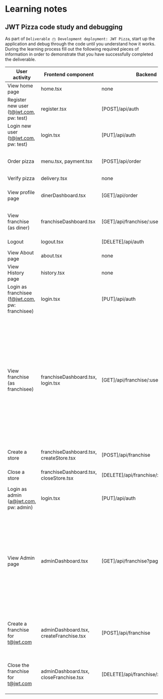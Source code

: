 # Learning notes

## JWT Pizza code study and debugging

As part of `Deliverable ⓵ Development deployment: JWT Pizza`, start up the application and debug through the code until you understand how it works. During the learning process fill out the following required pieces of information in order to demonstrate that you have successfully completed the deliverable.

| User activity                                       | Frontend component | Backend endpoints | Database SQL |
| --------------------------------------------------- | ------------------ | ----------------- | ------------ |
| View home page                                      |     home.tsx       |       none        |    none      |
| Register new user<br/>(t@jwt.com, pw: test)         |     register.tsx   |  [POST]/api/auth  |    INSERT INTO user (name, email, password) VALUES (?, ?, ?)          |
| Login new user<br/>(t@jwt.com, pw: test)            |     login.tsx      | [PUT]/api/auth    |  INSERT INTO auth (token, userId) VALUES (?, ?) ON DUPLICATE KEY UPDATE token=token            |
| Order pizza                                         | menu.tsx, payment.tsx       | [POST]/api/order                  | INSERT INTO dinerOrder (dinerId, franchiseId, storeId, date) VALUES (?, ?, ?, now())             |
| Verify pizza                                        |     delivery.tsx   |   none                |    none          |
| View profile page                                   |    dinerDashboard.tsx                |  [GET]/api/order                 |    SELECT id, menuId, description, price FROM orderItem WHERE orderId=?          |
| View franchise<br/>(as diner)                       |   franchiseDashboard.tsx                 | [GET]/api/franchise/:userId                  |   SELECT objectId FROM userRole WHERE role='franchisee' AND userId=?           |
| Logout                                              |  logout.tsx                  |   [DELETE]/api/auth                |   DELETE FROM auth WHERE token=?           |
| View About page                                     |  about.tsx         |  none             |  none        |
| View History page                                   |  history.tsx       |  none             |  none        |
| Login as franchisee<br/>(f@jwt.com, pw: franchisee) |  login.tsx         |  [PUT]/api/auth   |  INSERT INTO auth (token, userId) VALUES (?, ?) ON DUPLICATE KEY UPDATE token=token            |
| View franchise<br/>(as franchisee)                  |  franchiseDashboard.tsx, login.tsx                  | [GET]/api/franchise/:userId                  | SELECT userId FROM auth WHERE token=?, SELECT objectId FROM userRole WHERE role='franchisee' AND userId=?, SELECT u.id, u.name, u.email FROM userRole AS ur JOIN user AS u ON u.id=ur.userId WHERE ur.objectId=? AND ur.role='franchisee', SELECT s.id, s.name, COALESCE(SUM(oi.price), 0) AS totalRevenue FROM dinerOrder AS do JOIN orderItem AS oi ON do.id=oi.orderId RIGHT JOIN store AS s ON s.id=do.storeId WHERE s.franchiseId=? GROUP BY s.id            |
| Create a store                                      |  franchiseDashboard.tsx, createStore.tsx                  |  [POST]/api/franchise                 |  INSERT INTO store (franchiseId, name) VALUES (?, ?)            |
| Close a store                                       |  franchiseDashboard.tsx, closeStore.tsx                  |  [DELETE]/api/franchise/:franchiseId/store/:storeId                 | DELETE FROM store WHERE franchiseId=? AND id=?             |
| Login as admin<br/>(a@jwt.com, pw: admin)           |  login.tsx         |  [PUT]/api/auth   |  INSERT INTO auth (token, userId) VALUES (?, ?) ON DUPLICATE KEY UPDATE token=token            |
| View Admin page                                     |  adminDashboard.tsx  | [GET]/api/franchise?page=0&limit=10&name=*  | SELECT u.id, u.name, u.email FROM userRole AS ur JOIN user AS u ON u.id=ur.userId WHERE ur.objectId=? AND ur.role='franchisee', SELECT s.id, s.name, COALESCE(SUM(oi.price), 0) AS totalRevenue FROM dinerOrder AS do JOIN orderItem AS oi ON do.id=oi.orderId RIGHT JOIN store AS s ON s.id=do.storeId WHERE s.franchiseId=? GROUP BY s.id             |
| Create a franchise for t@jwt.com                    |  adminDashboard.tsx, createFranchise.tsx   | [POST]/api/franchise                  |  SELECT id, name FROM user WHERE email=? ; INSERT INTO franchise (name) VALUES (?), INSERT INTO userRole (userId, role, objectId) VALUES (?, ?, ?)            |
| Close the franchise for t@jwt.com                   |  adminDashboard.tsx, closeFranchise.tsx      | [DELETE]/api/franchise/:franchiseId    | DELETE FROM store WHERE franchiseId=?, DELETE FROM userRole WHERE objectId=?, DELETE FROM franchise WHERE id=?             |
